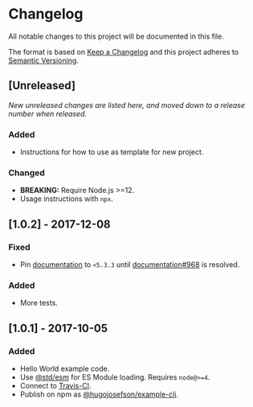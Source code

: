 # Changelog

All notable changes to this project will be documented in this file.

The format is based on [Keep a Changelog](https://keepachangelog.com/en/1.0.0)
and this project adheres to [Semantic Versioning](https://semver.org/spec/v2.0.0.html).

## [Unreleased]

_New unreleased changes are listed here, and moved down to a release number when released._

### Added

- Instructions for how to use as template for new project.

### Changed

- **BREAKING:** Require Node.js >=12.
- Usage instructions with `npx`.

## [1.0.2] - 2017-12-08

### Fixed

- Pin [documentation](https://www.npmjs.com/package/documentation) to `<5.3.3` until [documentation#968](https://github.com/documentationjs/documentation/pull/968) is resolved.

### Added

- More tests.

## [1.0.1] - 2017-10-05

### Added

- Hello World example code.
- Use [@std/esm](https://www.npmjs.com/package/@std/esm) for ES Module loading. Requires `node@>=4`.
- Connect to [Travis-CI](https://travis-ci.org/hugojosefson/nodejs-example-cli).
- Publish on npm as [@hugojosefson/example-cli](https://npmjs.com/package/@hugojosefson/example-cli).
